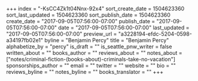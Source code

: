 +++
index = "-KsCC4Zk1t04Nnx-92x4"
sort_create_date = 1504623360
sort_last_updated = 1504623360
sort_publish_date = 1504623360
create_date = "2017-09-05T07:56:00-07:00"
publish_date = "2017-09-05T07:56:00-07:00"
date = "2017-09-05T07:56:00-07:00"
last_updated = "2017-09-05T07:56:00-07:00"
preview_url = "a3228194-efdc-5204-0598-a34197fb02e1"
byline = "Benjamin Percy"
title = "Benjamin Percy"
alphabetize_by = "percy"
is_draft = ""
is_seattle_pnw_writer = false
written_about = ""
books_author = ""
reviews_about = ""
notes_about = ["notes/criminal-fiction-(books-about)-criminals-take-no-vacation"]
sponsorships_author = ""
email = ""
twitter = ""
website = ""
bio = ""
reviews_byline = ""
notes_byline = ""
books_translator = ""
+++
